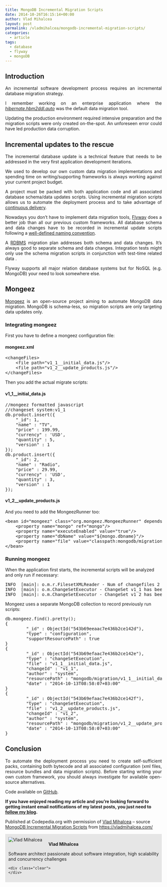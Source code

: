 ```yaml
---
title: MongoDB Incremental Migration Scripts
date: 2014-10-26T16:15:14+00:00
author: Vlad Mihalcea
layout: post
permalink: /vladmihalcea/mongodb-incremental-migration-scripts/
categories:
  - article
tags:
  - database
  - flyway
  - mongoDB
---
```

## Introduction

<p style="text-align: justify;">
  An incremental software development process requires an incremental database migration strategy.
</p>

<p style="text-align: justify;">
  I remember working on an enterprise application where the <a href="https://docs.jboss.org/hibernate/orm/4.3/manual/en-US/html/ch03.html#configuration-misc-properties"><em>hibernate.hbm2ddl.auto</em></a> was the default data migration tool.
</p>

<p style="text-align: justify;">
  Updating the production environment required intensive preparation and the migration scripts were only created on-the-spot. An unforeseen error could have led production data corruption.<!--more-->
</p>

## Incremental updates to the rescue

<p style="text-align: justify;">
  The incremental database update is a technical feature that needs to be addressed in the very first application development iterations.
</p>

<p style="text-align: justify;">
  We used to develop our own custom data migration implementations and spending time on writing/supporting frameworks is always working against your current project budget.
</p>

<p style="text-align: justify;">
  A project must be packed with both application code and all associated database schema/data updates scripts. Using incremental migration scripts allows us to automate the deployment process and to take advantage of <a href="https://en.wikipedia.org/wiki/Continuous_delivery">continuous delivery</a>.
</p>

<p style="text-align: justify;">
  Nowadays you don’t have to implement data migration tools, <a href="https://flywaydb.org/">Flyway</a> does a better job than all our previous custom frameworks. All database schema and data changes have to be recorded in incremental update scripts following a <a href="https://flywaydb.org/documentation/migration/">well-defined naming convention</a>.
</p>

<p style="text-align: justify;">
  A <a href="https://en.wikipedia.org/wiki/Relational_database_management_system">RDBMS</a> migration plan addresses both schema and data changes. It’s always good to separate schema and data changes. Integration tests might only use the schema migration scripts in conjunction with test-time related data .
</p>

<p style="text-align: justify;">
  Flyway supports all major relation database systems but for NoSQL (e.g. MongoDB) your need to look somewhere else.
</p>

## Mongeez

<p style="text-align: justify;">
  <a href="https://github.com/secondmarket/mongeez">Mongeez</a> is an open-source project aiming to automate MongoDB data migration. MongoDB is schema-less, so migration scripts are only targeting data updates only.
</p>

### Integrating mongeez

First you have to define a mongeez configuration file:

#### mongeez.xml

<pre class="lang:default decode:true ">&lt;changeFiles&gt;
    &lt;file path="v1_1__initial_data.js"/&gt;
    &lt;file path="v1_2__update_products.js"/&gt;
&lt;/changeFiles&gt;</pre>

Then you add the actual migrate scripts:

#### v1\_1\_\_initial\_data.js

<pre class="lang:js decode:true ">//mongeez formatted javascript
//changeset system:v1_1
db.product.insert({
    "_id": 1,
    "name" : "TV",
    "price" : 199.99,
    "currency" : 'USD',
    "quantity" : 5,
    "version" : 1
});
db.product.insert({
    "_id": 2,
    "name" : "Radio",
    "price" : 29.99,
    "currency" : 'USD',
    "quantity" : 3,
    "version" : 1
});</pre>

#### v1\_2\_\_update\_products.js

And you need to add the MongeezRunner too:

<pre class="lang:default decode:true ">&lt;bean id="mongeez" class="org.mongeez.MongeezRunner" depends-on="mongo"&gt;
    &lt;property name="mongo" ref="mongo"/&gt;
    &lt;property name="executeEnabled" value="true"/&gt;
    &lt;property name="dbName" value="${mongo.dbname}"/&gt;
    &lt;property name="file" value="classpath:mongodb/migration/mongeez.xml"/&gt;
&lt;/bean&gt;</pre>

### Running mongeez

When the application first starts, the incremental scripts will be analyzed and only run if necessary:

<pre class="lang:sh decode:true ">INFO  [main]: o.m.r.FilesetXMLReader - Num of changefiles 2
INFO  [main]: o.m.ChangeSetExecutor - ChangeSet v1_1 has been executed
INFO  [main]: o.m.ChangeSetExecutor - ChangeSet v1_2 has been executed</pre>

Mongeez uses a separate MongoDB collection to record previously run scripts:

<pre class="lang:js decode:true ">db.mongeez.find().pretty();
{
        "_id" : ObjectId("543b69eeaac7e436b2ce142d"),
        "type" : "configuration",
        "supportResourcePath" : true
}
{
        "_id" : ObjectId("543b69efaac7e436b2ce142e"),
        "type" : "changeSetExecution",
        "file" : "v1_1__initial_data.js",
        "changeId" : "v1_1",
        "author" : "system",
        "resourcePath" : "mongodb/migration/v1_1__initial_data.js",
        "date" : "2014-10-13T08:58:07+03:00"
}
{
        "_id" : ObjectId("543b69efaac7e436b2ce142f"),
        "type" : "changeSetExecution",
        "file" : "v1_2__update_products.js",
        "changeId" : "v1_2",
        "author" : "system",
        "resourcePath" : "mongodb/migration/v1_2__update_products.js",
        "date" : "2014-10-13T08:58:07+03:00"
}</pre>

## Conclusion

<p style="text-align: justify;">
  To automate the deployment process you need to create self-sufficient packs, containing both bytecode and all associated configuration (xml files, resource bundles and data migration scripts). Before starting writing your own custom framework, you should always investigate for available open-source alternatives.
</p>

Code available on [GitHub](https://github.com/vladmihalcea/vladmihalcea.wordpress.com/tree/master/mongodb-facts).

**If you have enjoyed reading my article and you’re looking forward to getting instant email notifications of my latest posts, you just need to [follow my blog](https://vladmihalcea.com/2014/10/17/mongodb-incremental-migration-scripts/follow-me/).**

<p class="note_normal">
  Published at Codepedia.org with permission of <a title="https://www.codepedia.org/author/vladmihalcea" href="https://www.codepedia.org/author/vladmihalcea" target="_blank">Vlad Mihalcea</a> &#8211; source <a title="https://vladmihalcea.com/2014/10/17/mongodb-incremental-migration-scripts/" href="https://vladmihalcea.com/2014/10/17/mongodb-incremental-migration-scripts/" target="_blank">MongoDB Incremental Migration Scripts</a> from <a title="https://vladmihalcea.com/" href="https://vladmihalcea.com/" target="_blank">https://vladmihalcea.com/</a>
</p>

<div id="about_author" style="background-color: #e6e6e6; padding: 10px;">
  <img id="author_portrait" style="float: left; margin-right: 20px;" src="https://lh5.googleusercontent.com/-TE09duPdvbA/U1pkmDy2uSI/AAAAAAAACUM/0AVivijfro4/w896-h897-no/VladMihalcea.jpg" alt="Vlad Mihalcea" />

  <p id="about_author_header">
    <strong>Vlad Mihalcea</strong>
  </p>

  <div id="author_details" style="text-align: justify;">
    Software architect passionate about software integration, high scalability and concurrency challenges
  </div>

  <div id="follow_social" style="clear: both;">
    <div id="social_logos">
      <a class="icon-earth" href="https://vladmihalcea.com/" target="_blank"> </a> <a class="icon-googleplus" href="https://plus.google.com/102351970868518518557/posts" target="_blank"> </a> <a class="icon-twitter" href="https://twitter.com/vlad_mihalcea" target="_blank"> </a> <a class="icon-github" href="https://github.com/vladmihalcea" target="_blank"> </a> <a class="icon-linkedin" href="https://www.linkedin.com/pub/vlad-mihalcea/20/a59/580" target="_blank"> </a>
    </div>

    <div class="clear">
    </div>
  </div>
</div>
